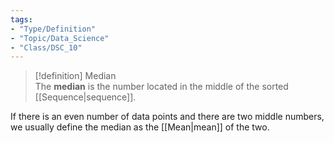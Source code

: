 ```yaml
---
tags:
- "Type/Definition"
- "Topic/Data_Science"
- "Class/DSC_10"
---
```

> [!definition] Median  
> The **median** is the number located in the middle of the sorted [[Sequence|sequence]].  

If there is an even number of data points and there are two middle numbers, we usually define the median as the [[Mean|mean]] of the two.  
